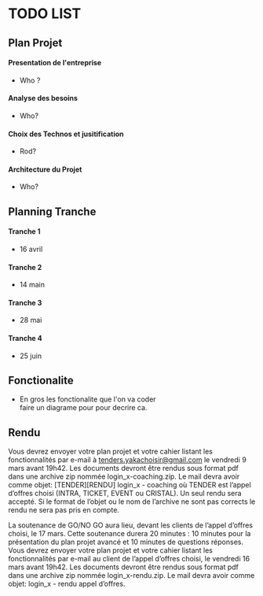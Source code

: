 # TODO LIST

## Plan Projet

#### Presentation de l'entreprise
  * Who ?

#### Analyse des besoins
  * Who?

#### Choix des Technos et jusitification
  * Rod?

#### Architecture du Projet
  * Who?

## Planning Tranche

#### Tranche 1
  * 16 avril

#### Tranche 2
  * 14 main

#### Tranche 3
  * 28 mai

#### Tranche 4
  * 25 juin

## Fonctionalite
  * En gros les fonctionalite que l'on va coder\
    faire un diagrame pour pour decrire ca.

## Rendu

Vous devrez envoyer votre plan projet et votre cahier listant les
fonctionnalités par e-mail à tenders.yakachoisir@gmail.com
le vendredi 9 mars avant 19h42. Les documents devront être rendus sous format
pdf dans une archive zip nommée login_x-coaching.zip. Le mail devra avoir comme
objet: [TENDER][RENDU]
login_x - coaching où TENDER est l’appel d’offres choisi (INTRA, TICKET, EVENT
ou
CRISTAL). Un seul rendu sera accepté. Si le format de l’objet ou le nom de
l’archive ne sont pas corrects
le rendu ne sera pas pris en compte.

La soutenance de GO/NO GO aura lieu, devant les clients de l’appel d’offres
choisi, le 17 mars. Cette soutenance
durera 20 minutes : 10 minutes pour la présentation du plan projet avancé et 10
minutes de questions
réponses. Vous devrez envoyer votre plan projet et votre cahier listant les
fonctionnalités par e-mail au client
de l’appel d’offres choisi, le vendredi 16 mars avant 19h42. Les documents
devront être rendus sous format
pdf dans une archive zip nommée login_x-rendu.zip. Le mail devra avoir comme
objet: login_x - rendu appel
d’offres.
